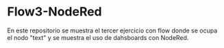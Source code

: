 # Flow3-NodeRed
En este repositorio se muestra el tercer ejercicio con flow donde se ocupa el nodo "text" y se muestra el uso de dahsboards con NodeRed.
